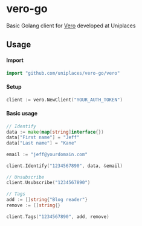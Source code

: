 # vero-go

Basic Golang client for [Vero](https://www.getvero.com/) developed at Uniplaces

## Usage

#### Import
```go
import "github.com/uniplaces/vero-go/vero"
```

#### Setup
```go
client := vero.NewClient("YOUR_AUTH_TOKEN")
```

#### Basic usage
```go
// Identify
data := make(map[string]interface{})
data["First name"] = "Jeff"
data["Last name"] = "Kane"
 
email := "jeff@yourdomain.com"
 
client.Identify("1234567890", data, &email)
 
// Unsubscribe
client.Usubscribe("1234567890")
 
// Tags
add := []string{"Blog reader"}
remove := []string{}
                
client.Tags("1234567890", add, remove)
```
